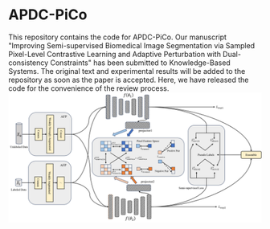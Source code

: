 # APDC-PiCo
This repository contains the code for APDC-PiCo. Our manuscript "Improving Semi-supervised Biomedical Image Segmentation via Sampled Pixel-Level Contrastive Learning and Adaptive Perturbation with Dual-consistency Constraints" has been submitted to Knowledge-Based Systems. The original text and experimental results will be added to the repository as soon as the paper is accepted. Here, we have released the code for the convenience of the review process. 
![overall](./figures/overall.png) 
